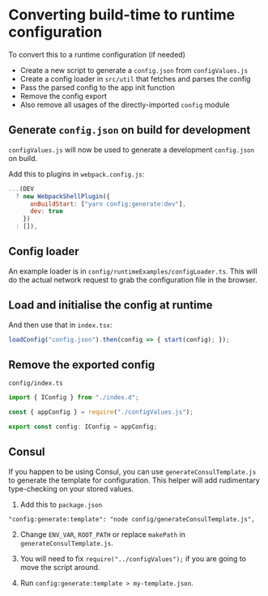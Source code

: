 # Converting build-time to runtime configuration

To convert this to a runtime configuration (if needed)

* Create a new script to generate a `config.json` from `configValues.js`
* Create a config loader in `src/util` that fetches and parses the config
* Pass the parsed config to the app init function
* Remove the config export
* Also remove all usages of the directly-imported `config` module

## Generate `config.json` on build for development

`configValues.js` will now be used to generate a development `config.json` on build.

Add this to plugins in `webpack.config.js`:

```js
...(DEV
  ? new WebpackShellPlugin({
      onBuildStart: ["yarn config:generate:dev"],
      dev: true
    })
  : []),
```

## Config loader

An example loader is in `config/runtimeExamples/configLoader.ts`. This will do
the actual network request to grab the configuration file in the browser.

## Load and initialise the config at runtime

And then use that in `index.tsx`:

```ts
loadConfig("config.json").then(config => { start(config); });
```

## Remove the exported config

`config/index.ts`

```ts
import { IConfig } from "./index.d";

const { appConfig } = require("./configValues.js");

export const config: IConfig = appConfig;
```

## Consul

If you happen to be using Consul, you can use `generateConsulTemplate.js` to generate the template for configuration. This helper will add rudimentary type-checking on your stored values.

1. Add this to `package.json`

  ```
  "config:generate:template": "node config/generateConsulTemplate.js",
  ```

2. Change `ENV_VAR`, `ROOT_PATH` or replace `makePath` in `generateConsulTemplate.js`.

3. You will need to fix `require("../configValues");` if you are going to move the script around.

4. Run `config:generate:template > my-template.json`.
